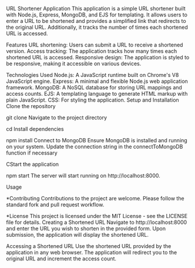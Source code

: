 URL Shortener Application
This application is a simple URL shortener built with Node.js, Express, MongoDB, and EJS for templating. It allows users to enter a URL to be shortened and provides a simplified link that redirects to the original URL. Additionally, it tracks the number of times each shortened URL is accessed.

Features
URL shortening: Users can submit a URL to receive a shortened version.
Access tracking: The application tracks how many times each shortened URL is accessed.
Responsive design: The application is styled to be responsive, making it accessible on various devices.

Technologies Used
Node.js: A JavaScript runtime built on Chrome's V8 JavaScript engine.
Express: A minimal and flexible Node.js web application framework.
MongoDB: A NoSQL database for storing URL mappings and access counts. 
EJS: A templating language to generate HTML markup with plain JavaScript.
CSS: For styling the application.
Setup and Installation
Clone the repository

git clone <repository-url>
Navigate to the project directory

cd <project-directory>
Install dependencies

npm install 
Connect to MongoDB Ensure MongoDB is installed and running on your system. Update the connection string in the connectToMongoDB function if necessary

CStart the application

npm start
The server will start running on http://localhost:8000.

Usage

*Contributing
Contributions to the project are welcome. Please follow the standard fork and pull request workflow.

*License
This project is licensed under the MIT License - see the LICENSE file for details.
Creating a Shortened URL
Navigate to http://localhost:8000 and enter the URL you wish to shorten in the provided form. Upon submission, the application will display the shortened URL.

Accessing a Shortened URL
Use the shortened URL provided by the application in any web browser. The application will redirect you to the original URL and increment the access count.

